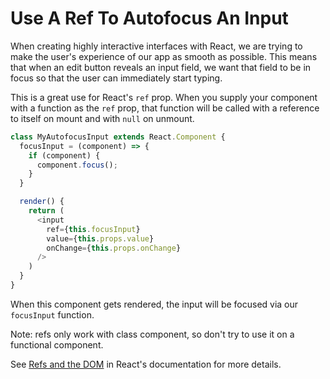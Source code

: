# Use A Ref To Autofocus An Input

When creating highly interactive interfaces with React, we are trying to
make the user's experience of our app as smooth as possible. This means that
when an edit button reveals an input field, we want that field to be in
focus so that the user can immediately start typing.

This is a great use for React's `ref` prop. When you supply your component
with a function as the `ref` prop, that function will be called with a
reference to itself on mount and with `null` on unmount.

```javascript
class MyAutofocusInput extends React.Component {
  focusInput = (component) => {
    if (component) {
      component.focus();
    }
  }

  render() {
    return (
      <input
        ref={this.focusInput}
        value={this.props.value}
        onChange={this.props.onChange}
      />
    )
  }
}
```

When this component gets rendered, the input will be focused via our
`focusInput` function.

Note: refs only work with class component, so don't try to use it on a
functional component.

See [Refs and the DOM](https://reactjs.org/docs/refs-and-the-dom.html) in
React's documentation for more details.
